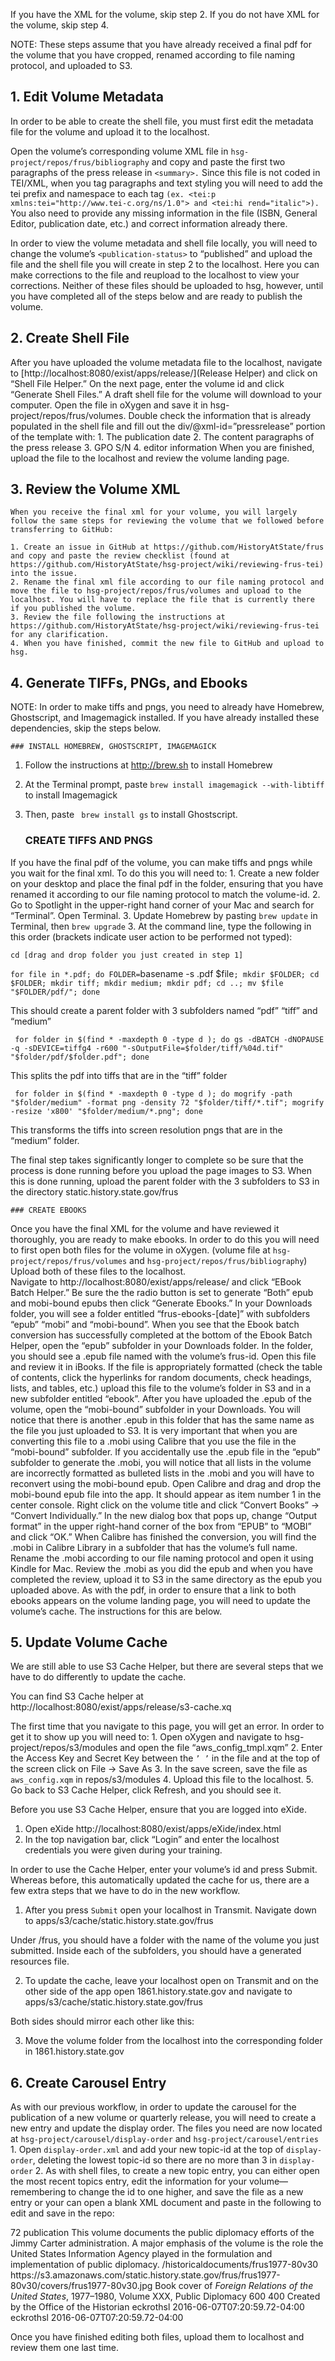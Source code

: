 If you have the XML for the volume, skip step 2. If you do not have XML for the volume, skip step 4.  

NOTE: These steps assume that you have already received a final pdf for the volume that you have cropped, renamed according to file naming protocol, and uploaded to S3.  

##  1. Edit Volume Metadata
In order to be able to create the shell file, you must first edit the metadata file for the volume and upload it to the localhost. 
	
Open the volume’s corresponding volume XML file in `hsg-project/repos/frus/bibliography` and copy and paste the first two paragraphs of the press release in `<summary>.` Since this file is not coded in TEI/XML, when you tag paragraphs and text styling you will need to add the tei prefix and namespace to each tag `(ex. <tei:p xmlns:tei="http://www.tei-c.org/ns/1.0"> and <tei:hi rend="italic">).` You also need to provide any missing information in the file (ISBN, General Editor, publication date, etc.) and correct information already there. 

In order to view the volume metadata and shell file locally, you will need to change the volume’s `<publication-status>` to “published” and upload the file and the shell file you will create in step 2 to the localhost. Here you can make corrections to the file and reupload to the localhost to view your corrections.  Neither of these files should be uploaded to hsg, however, until you have completed all of the steps below and are ready to publish the volume. 

## 2. Create Shell File
After you have uploaded the volume metadata file to the localhost, navigate to [http://localhost:8080/exist/apps/release/](Release Helper) and click on “Shell File Helper.” On the next page, enter the volume id and click “Generate Shell Files.” A draft shell file for the volume will download to your computer. Open the file in oXygen and save it in hsg-project/repos/frus/volumes. 
	Double check the information that is already populated in the shell file and fill out the div/@xml-id=”pressrelease” portion of the template with:
	1. The publication date
	2. The content paragraphs of the press release
	3. GPO S/N
	4. editor information
When you are finished, upload the file to the localhost and review the volume landing page. 	

## 3. Review the Volume XML

	When you receive the final xml for your volume, you will largely follow the same steps for reviewing the volume that we followed before transferring to GitHub:

	1. Create an issue in GitHub at https://github.com/HistoryAtState/frus and copy and paste the review checklist (found at https://github.com/HistoryAtState/hsg-project/wiki/reviewing-frus-tei) into the issue. 
	2. Rename the final xml file according to our file naming protocol and move the file to hsg-project/repos/frus/volumes and upload to the localhost. You will have to replace the file that is currently there if you published the volume. 
	3. Review the file following the instructions at https://github.com/HistoryAtState/hsg-project/wiki/reviewing-frus-tei for any clarification. 
	4. When you have finished, commit the new file to GitHub and upload to hsg.  

## 4. Generate TIFFs, PNGs, and Ebooks
NOTE: In order to make tiffs and pngs, you need to already have Homebrew, Ghostscript, and Imagemagick installed. If you have already installed these dependencies, skip the steps below. 

	### INSTALL HOMEBREW, GHOSTSCRIPT, IMAGEMAGICK
1. Follow the instructions at http://brew.sh to install Homebrew
2. At the Terminal prompt, paste `brew install imagemagick --with-libtiff` to install Imagemagick
3. Then, paste ` brew install gs` to install Ghostscript. 

	### CREATE TIFFS AND PNGS
If you have the final pdf of the volume, you can make tiffs and pngs while you wait for the final xml. To do this you will need to:
	1. Create a new folder on your desktop and place the final pdf in the folder, ensuring that you have renamed it according to our file naming protocol to match the volume-id. 
	2. Go to Spotlight in the upper-right hand corner of your Mac and search for “Terminal”. Open Terminal. 
	3. Update Homebrew by pasting `brew update` in Terminal, then `brew upgrade`
	3. At the command line, type the following in this order (brackets indicate user action to be performed not typed):

`cd [drag and drop folder you just created in step 1]`

`for file in *.pdf; do FOLDER=`basename -s .pdf $file`; mkdir $FOLDER; cd $FOLDER; mkdir tiff; mkdir medium; mkdir pdf; cd ..; mv $file "$FOLDER/pdf/"; done` 

This should create a parent folder with 3 subfolders named “pdf” “tiff” and “medium”

` for folder in $(find * -maxdepth 0 -type d ); do gs -dBATCH -dNOPAUSE -q -sDEVICE=tiffg4 -r600 "-sOutputFile=$folder/tiff/%04d.tif" "$folder/pdf/$folder.pdf"; done`

This splits the pdf into tiffs that are in the “tiff” folder

` for folder in $(find * -maxdepth 0 -type d ); do mogrify -path "$folder/medium" -format png -density 72 "$folder/tiff/*.tif"; mogrify -resize 'x800' "$folder/medium/*.png"; done` 

This transforms the tiffs into screen resolution pngs that are in the “medium” folder. 

The final step takes significantly longer to complete so be sure that the process is done running before you upload the page images to S3. When this is done running, upload the parent folder with the 3 subfolders to S3 in the directory static.history.state.gov/frus 

	### CREATE EBOOKS
Once you have the final XML for the volume and have reviewed it thoroughly, you are ready to make ebooks. In order to do this you will need to first open both files for the volume in oXygen. (volume file at `hsg-project/repos/frus/volumes` and `hsg-project/repos/frus/bibliography`) Upload both of these files to the localhost.  
	Navigate to http://localhost:8080/exist/apps/release/ and click “EBook Batch Helper.” Be sure the the radio button is set to generate “Both” epub and mobi-bound epubs then click “Generate Ebooks.” 
	In your Downloads folder, you will see a folder entitled “frus-ebooks-[date]” with subfolders “epub” “mobi” and “mobi-bound”. When you see that the Ebook batch conversion has successfully completed at the bottom of the Ebook Batch Helper, open the “epub” subfolder in your Downloads folder. In the folder, you should see a .epub file named with the volume’s frus-id. Open this file and review it in iBooks. If the file is appropriately formatted (check the table of contents, click the hyperlinks for random documents, check headings, lists, and tables, etc.) upload this file to the volume’s folder in S3 and in a new subfolder entitled “ebook”.
	After you have uploaded the .epub of the volume, open the “mobi-bound” subfolder in your Downloads. You will notice that there is another .epub in this folder that has the same name as the file you just uploaded to S3. It is very important that when you are converting this file to a .mobi using Calibre that you use the file in the “mobi-bound” subfolder. If you accidentally use the .epub file in the “epub” subfolder to generate the .mobi, you will notice that all lists in the volume are incorrectly formatted as bulleted lists in the .mobi and you will have to reconvert using the mobi-bound epub. 
	Open Calibre and drag and drop the mobi-bound epub file into the app. It should appear as item number 1 in the center console. Right click on the volume title and click “Convert Books” -> “Convert Individually.”  In the new dialog box that pops up, change “Output format” in the upper right-hand corner of the box from “EPUB” to “MOBI” and click “OK.” When Calibre has finished the conversion, you will find the .mobi in Calibre Library in a subfolder that has the volume’s full name. Rename the .mobi according to our file naming protocol and open it using Kindle for Mac. Review the .mobi as you did the epub and when you have completed the review, upload it to S3 in the same directory as the epub you uploaded above. 
	As with the pdf, in order to ensure that a link to both ebooks appears on the volume landing page, you will need to update the volume’s cache. The instructions for this are below.  


## 5. Update Volume Cache

We are still able to use S3 Cache Helper, but there are several steps that we have to do differently to update the cache. 

You can find S3 Cache helper at http://localhost:8080/exist/apps/release/s3-cache.xq

The first time that you navigate to this page, you will get an error. In order to get it to show up you will need to: 
	1. Open oXygen and navigate to hsg-project/repos/s3/modules and open the file “aws_config_tmpl.xqm” 
	2. Enter the Access Key and Secret Key between the `’ ’` in the file and at the top of the screen click on File -> Save As
	3. In the save screen, save the file as `aws_config.xqm` in repos/s3/modules
	4. Upload this file to the localhost. 
	5. Go back to S3 Cache Helper, click Refresh, and you should see it. 

Before you use S3 Cache Helper, ensure that you are logged into eXide. 
1. Open eXide http://localhost:8080/exist/apps/eXide/index.html
2. In the top navigation bar, click “Login” and enter the localhost credentials you were given during your training. 

In order to use the Cache Helper, enter your volume’s id and press Submit. Whereas before, this automatically updated the cache for us, there are a few extra steps that we have to do in the new workflow. 

1. After you press `Submit` open your localhost in Transmit. Navigate down to apps/s3/cache/static.history.state.gov/frus 



Under /frus, you should have a folder with the name of the volume you just submitted. Inside each of the subfolders, you should have a generated resources file. 

 

2. To update the cache, leave your localhost open on Transmit and on the other side of the app open 1861.history.state.gov and navigate to apps/s3/cache/static.history.state.gov/frus

Both sides should mirror each other like this:

 

3. Move the volume folder from the localhost into the corresponding folder in 1861.history.state.gov



## 6. Create Carousel Entry
As with our previous workflow, in order to update the carousel for the publication of a new volume or quarterly release, you will need to create a new entry and update the display order. The files you need are now located at `hsg-project/carousel/display-order` and `hsg-project/carousel/entries`
	1. Open `display-order.xml` and add your new topic-id at the top of `display-order`, deleting the lowest topic-id so there are no more than 3 in `display-order`
	2. As with shell files, to create a new topic entry, you can either open the most recent topics entry, edit the information for your volume—remembering to change the id to one higher, and save the file as a new entry or your can open a blank XML document and paste in the following to edit and save in the repo:

<?xml version="1.0" encoding="UTF-8"?>
<topic>
    <id>72</id>
    <type>publication</type>
    <title>Now Available: <em>Foreign Relations of the United States</em>, 1977–1980, Volume XXX,
        Public Diplomacy</title>
    <body>This volume documents the public diplomacy efforts of the Jimmy Carter administration. A
        major emphasis of the volume is the role the United States Information Agency played in the formulation and
        implementation of public diplomacy.</body>
    <link>/historicaldocuments/frus1977-80v30</link>
    <image>https://s3.amazonaws.com/static.history.state.gov/frus/frus1977-80v30/covers/frus1977-80v30.jpg</image>
    <image-description>Book cover of <em>Foreign Relations of the United States</em>, 1977–1980, Volume XXX,
        Public Diplomacy</image-description>
    <image-height>600</image-height>
    <image-width>400</image-width>
    <image-source-information>Created by the Office of the Historian</image-source-information>
    <created-by>eckrothsl</created-by>
    <created-datetime>2016-06-07T07:20:59.72-04:00</created-datetime>
    <last-modified-by>eckrothsl</last-modified-by>
    <last-modified-datetime>2016-06-07T07:20:59.72-04:00</last-modified-datetime>
</topic>

Once you have finished editing both files, upload them to localhost and review them one last time. 

